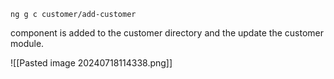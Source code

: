 `ng g c customer/add-customer`

component is added to the customer directory and the update the customer module. 

![[Pasted image 20240718114338.png]]
